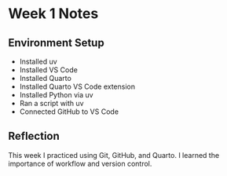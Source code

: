 # Week 1 Notes

## Environment Setup
- Installed uv
- Installed VS Code
- Installed Quarto
- Installed Quarto VS Code extension
- Installed Python via uv
- Ran a script with uv
- Connected GitHub to VS Code

## Reflection
This week I practiced using Git, GitHub, and Quarto.
I learned the importance of workflow and version control.

